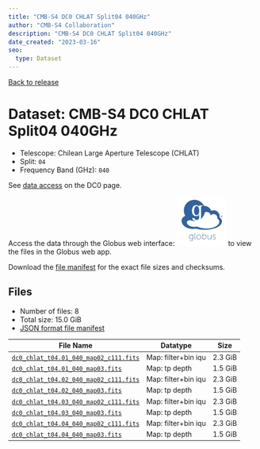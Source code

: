 ```yaml
---
title: "CMB-S4 DC0 CHLAT Split04 040GHz"
author: "CMB-S4 Collaboration"
description: "CMB-S4 DC0 CHLAT Split04 040GHz"
date_created: "2023-03-16"
seo:
  type: Dataset
---
```


[Back to release](./dc0.html#datasets)

# Dataset: CMB-S4 DC0 CHLAT Split04 040GHz

- Telescope: Chilean Large Aperture Telescope (CHLAT) 
- Split: `04`
- Frequency Band (GHz): `040`

See [data access](./dc0.html#data-access) on the DC0 page.

Access the data through the Globus web interface: [![Download via Globus](images/globus-logo.png)](https://app.globus.org/file-manager?origin_id=38f01147-f09e-483d-a552-3866669a846d&origin_path=%2Fdatareleases%2Fdc0%2Fmission%2Fchlat%2Fsplit04%2F040%2F) to view the files in the Globus web app.

Download the [file manifest](https://g-456d30.0ed28.75bc.data.globus.org/datareleases/dc0/mission/chlat/split04/040/manifest.json) for the exact file sizes and checksums.

## Files

- Number of files: 8
- Total size: 15.0 GiB
- [JSON format file manifest](https://g-456d30.0ed28.75bc.data.globus.org/datareleases/dc0/mission/chlat/split04/040/manifest.json)

|                                                                               File Name                                                                               |      Datatype       |  Size   |
| --------------------------------------------------------------------------------------------------------------------------------------------------------------------- | ------------------- | ------- |
| [`dc0_chlat_t04.01_040_map02_c111.fits`](https://g-456d30.0ed28.75bc.data.globus.org/datareleases/dc0/mission/chlat/split04/040/dc0_chlat_t04.01_040_map02_c111.fits) | Map: filter+bin iqu | 2.3 GiB |
| [`dc0_chlat_t04.01_040_map03.fits`](https://g-456d30.0ed28.75bc.data.globus.org/datareleases/dc0/mission/chlat/split04/040/dc0_chlat_t04.01_040_map03.fits)           | Map: tp depth       | 1.5 GiB |
| [`dc0_chlat_t04.02_040_map02_c111.fits`](https://g-456d30.0ed28.75bc.data.globus.org/datareleases/dc0/mission/chlat/split04/040/dc0_chlat_t04.02_040_map02_c111.fits) | Map: filter+bin iqu | 2.3 GiB |
| [`dc0_chlat_t04.02_040_map03.fits`](https://g-456d30.0ed28.75bc.data.globus.org/datareleases/dc0/mission/chlat/split04/040/dc0_chlat_t04.02_040_map03.fits)           | Map: tp depth       | 1.5 GiB |
| [`dc0_chlat_t04.03_040_map02_c111.fits`](https://g-456d30.0ed28.75bc.data.globus.org/datareleases/dc0/mission/chlat/split04/040/dc0_chlat_t04.03_040_map02_c111.fits) | Map: filter+bin iqu | 2.3 GiB |
| [`dc0_chlat_t04.03_040_map03.fits`](https://g-456d30.0ed28.75bc.data.globus.org/datareleases/dc0/mission/chlat/split04/040/dc0_chlat_t04.03_040_map03.fits)           | Map: tp depth       | 1.5 GiB |
| [`dc0_chlat_t04.04_040_map02_c111.fits`](https://g-456d30.0ed28.75bc.data.globus.org/datareleases/dc0/mission/chlat/split04/040/dc0_chlat_t04.04_040_map02_c111.fits) | Map: filter+bin iqu | 2.3 GiB |
| [`dc0_chlat_t04.04_040_map03.fits`](https://g-456d30.0ed28.75bc.data.globus.org/datareleases/dc0/mission/chlat/split04/040/dc0_chlat_t04.04_040_map03.fits)           | Map: tp depth       | 1.5 GiB |
